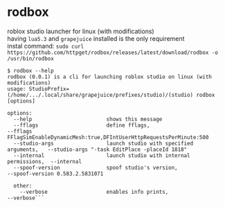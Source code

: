 # rodbox
roblox studio launcher for linux (with modifications)<br>
having `lua5.3` and `grapejuice` installed is the only requirement<br>
instal command: `sudo curl https://github.com/httpget/rodbox/releases/latest/download/rodbox -o /usr/bin/rodbox`
```
$ rodbox --help
rodbox (0.0.1) is a cli for launching roblox studio on linux (with modifications)
usage: StudioPrefix=(/home/.../.local/share/grapejuice/prefixes/studio)/(studio) rodbox [options]

options:
  --help                        shows this message
  --fflags                      define fflags,                            --fflags FFlagSimEnableDynamicMesh:true,DFIntUserHttpRequestsPerMinute:500
  --studio-args                 launch studio with specified arguments,   --studio-args "-task EditPlace -placeId 1818"
  --internal                    launch studio with internal permissions,  --internal
  --spoof-version               spoof studio's version,                   --spoof-version 0.583.2.5831071

  other:
    --verbose                   enables info prints,                      --verbose```
